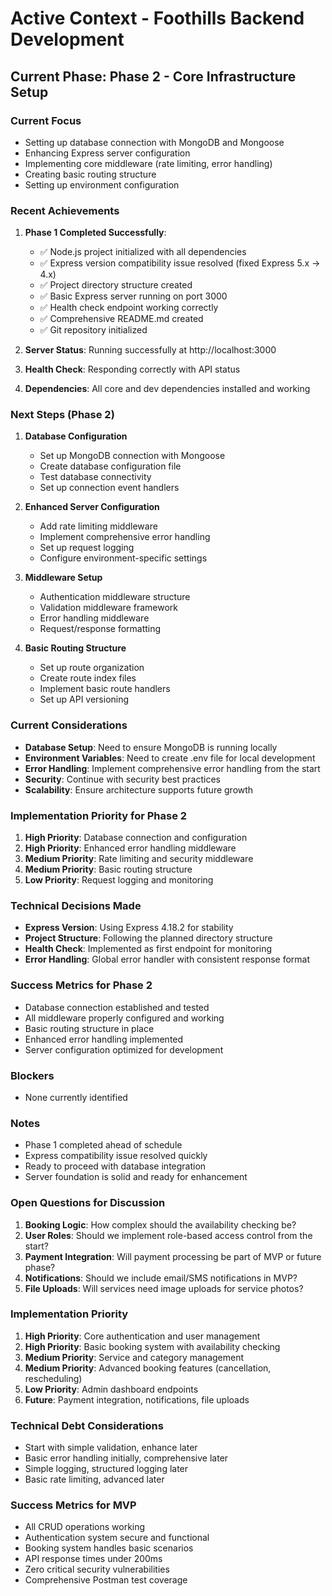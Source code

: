 # Active Context - Foothills Backend Development

## Current Phase: Phase 2 - Core Infrastructure Setup

### Current Focus
- Setting up database connection with MongoDB and Mongoose
- Enhancing Express server configuration
- Implementing core middleware (rate limiting, error handling)
- Creating basic routing structure
- Setting up environment configuration

### Recent Achievements
1. **Phase 1 Completed Successfully**:
   - ✅ Node.js project initialized with all dependencies
   - ✅ Express version compatibility issue resolved (fixed Express 5.x → 4.x)
   - ✅ Project directory structure created
   - ✅ Basic Express server running on port 3000
   - ✅ Health check endpoint working correctly
   - ✅ Comprehensive README.md created
   - ✅ Git repository initialized

2. **Server Status**: Running successfully at http://localhost:3000
3. **Health Check**: Responding correctly with API status
4. **Dependencies**: All core and dev dependencies installed and working

### Next Steps (Phase 2)
1. **Database Configuration**
   - Set up MongoDB connection with Mongoose
   - Create database configuration file
   - Test database connectivity
   - Set up connection event handlers

2. **Enhanced Server Configuration**
   - Add rate limiting middleware
   - Implement comprehensive error handling
   - Set up request logging
   - Configure environment-specific settings

3. **Middleware Setup**
   - Authentication middleware structure
   - Validation middleware framework
   - Error handling middleware
   - Request/response formatting

4. **Basic Routing Structure**
   - Set up route organization
   - Create route index files
   - Implement basic route handlers
   - Set up API versioning

### Current Considerations
- **Database Setup**: Need to ensure MongoDB is running locally
- **Environment Variables**: Need to create .env file for local development
- **Error Handling**: Implement comprehensive error handling from the start
- **Security**: Continue with security best practices
- **Scalability**: Ensure architecture supports future growth

### Implementation Priority for Phase 2
1. **High Priority**: Database connection and configuration
2. **High Priority**: Enhanced error handling middleware
3. **Medium Priority**: Rate limiting and security middleware
4. **Medium Priority**: Basic routing structure
5. **Low Priority**: Request logging and monitoring

### Technical Decisions Made
- **Express Version**: Using Express 4.18.2 for stability
- **Project Structure**: Following the planned directory structure
- **Health Check**: Implemented as first endpoint for monitoring
- **Error Handling**: Global error handler with consistent response format

### Success Metrics for Phase 2
- Database connection established and tested
- All middleware properly configured and working
- Basic routing structure in place
- Enhanced error handling implemented
- Server configuration optimized for development

### Blockers
- None currently identified

### Notes
- Phase 1 completed ahead of schedule
- Express compatibility issue resolved quickly
- Ready to proceed with database integration
- Server foundation is solid and ready for enhancement

### Open Questions for Discussion
1. **Booking Logic**: How complex should the availability checking be?
2. **User Roles**: Should we implement role-based access control from the start?
3. **Payment Integration**: Will payment processing be part of MVP or future phase?
4. **Notifications**: Should we include email/SMS notifications in MVP?
5. **File Uploads**: Will services need image uploads for service photos?

### Implementation Priority
1. **High Priority**: Core authentication and user management
2. **High Priority**: Basic booking system with availability checking
3. **Medium Priority**: Service and category management
4. **Medium Priority**: Advanced booking features (cancellation, rescheduling)
5. **Low Priority**: Admin dashboard endpoints
6. **Future**: Payment integration, notifications, file uploads

### Technical Debt Considerations
- Start with simple validation, enhance later
- Basic error handling initially, comprehensive later
- Simple logging, structured logging later
- Basic rate limiting, advanced later

### Success Metrics for MVP
- All CRUD operations working
- Authentication system secure and functional
- Booking system handles basic scenarios
- API response times under 200ms
- Zero critical security vulnerabilities
- Comprehensive Postman test coverage 